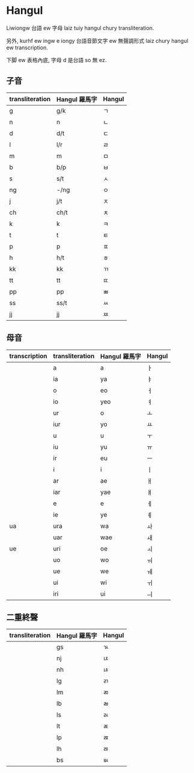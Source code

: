 # Hangul

Liwiongw 台語 ew 字母 laiz tuiy hangul chury transliteration.

另外, kurhf ew ingw e iongy 台語音節文字 ew 無聲調形式 laiz chury hangul ew transcription.

下脚 ew 表格內底, 字母 d 是台語 so 無 ez.

## 子音

| transliteration | Hangul 羅馬字 | Hangul |
| :--- | :--- | :--- |
| g | g/k | ㄱ |
| n | n | ㄴ |
| d | d/t | ㄷ |
| l | l/r | ㄹ |
| m | m | ㅁ |
| b | b/p | ㅂ |
| s | s/t | ㅅ |
| ng | -/ng | ㅇ |
| j | j/t | ㅈ |
| ch | ch/t | ㅊ |
| k | k | ㅋ |
| t | t | ㅌ |
| p | p | ㅍ |
| h | h/t | ㅎ |
| kk | kk | ㄲ |
| tt | tt | ㄸ |
| pp | pp | ㅃ |
| ss | ss/t | ㅆ |
| jj | jj | ㅉ |

## 母音

| transcription | transliteration | Hangul 羅馬字 | Hangul |
| :--- | :--- | :--- | :--- |
|| a | a | ㅏ |
|| ia | ya | ㅑ |
|| o | eo | ㅓ |
|| io | yeo | ㅕ |
|| ur | o | ㅗ |
|| iur | yo | ㅛ |
|| u | u | ㅜ |
|| iu | yu | ㅠ |
|| ir | eu | ㅡ |
|| i | i | ㅣ |
|| ar | ae | ㅐ |
|| iar | yae | ㅒ |
|| e | e | ㅔ |
|| ie | ye | ㅖ |
| ua | ura | wa | ㅘ |
|| uar | wae | ㅙ |
| ue | uri | oe | ㅚ |
|| uo | wo | ㅝ |
|| ue | we | ㅞ |
|| ui | wi | ㅟ |
|| iri | ui | ㅢ |

## 二重終聲

| transliteration | Hangul 羅馬字 | Hangul |
| :--- | :--- | :--- |
|| gs | ㄳ |
|| nj | ㄵ |
|| nh | ㄶ |
|| lg | ㄺ |
|| lm | ㄻ |
|| lb | ㄼ |
|| ls | ㄽ |
|| lt | ㄾ |
|| lp | ㄿ |
|| lh | ㅀ |
|| bs | ㅄ |
